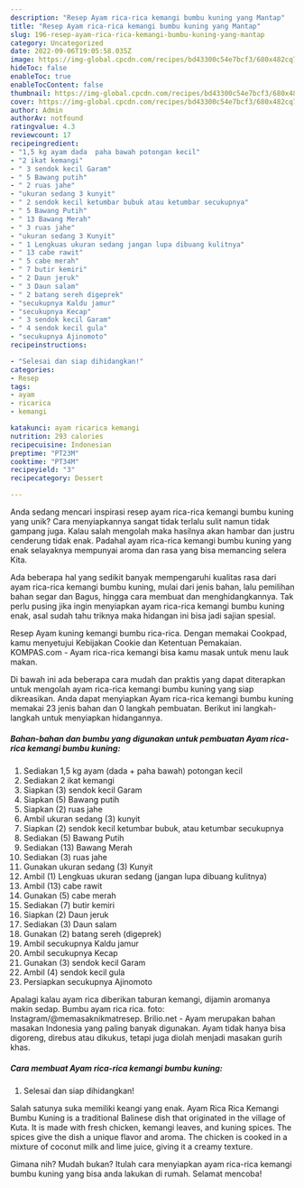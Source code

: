 ```yaml
---
description: "Resep Ayam rica-rica kemangi bumbu kuning yang Mantap"
title: "Resep Ayam rica-rica kemangi bumbu kuning yang Mantap"
slug: 196-resep-ayam-rica-rica-kemangi-bumbu-kuning-yang-mantap
category: Uncategorized
date: 2022-09-06T19:05:58.035Z
image: https://img-global.cpcdn.com/recipes/bd43300c54e7bcf3/680x482cq70/ayam-rica-rica-kemangi-bumbu-kuning-foto-resep-utama.jpg
hideToc: false
enableToc: true
enableTocContent: false
thumbnail: https://img-global.cpcdn.com/recipes/bd43300c54e7bcf3/680x482cq70/ayam-rica-rica-kemangi-bumbu-kuning-foto-resep-utama.jpg
cover: https://img-global.cpcdn.com/recipes/bd43300c54e7bcf3/680x482cq70/ayam-rica-rica-kemangi-bumbu-kuning-foto-resep-utama.jpg
author: Admin
authorAv: notfound
ratingvalue: 4.3
reviewcount: 17
recipeingredient:
- "1,5 kg ayam dada  paha bawah potongan kecil"
- "2 ikat kemangi"
- " 3 sendok kecil Garam"
- " 5 Bawang putih"
- " 2 ruas jahe"
- "ukuran sedang 3 kunyit"
- " 2 sendok kecil ketumbar bubuk atau ketumbar secukupnya"
- " 5 Bawang Putih"
- " 13 Bawang Merah"
- " 3 ruas jahe"
- "ukuran sedang 3 Kunyit"
- " 1 Lengkuas ukuran sedang jangan lupa dibuang kulitnya"
- " 13 cabe rawit"
- " 5 cabe merah"
- " 7 butir kemiri"
- " 2 Daun jeruk"
- " 3 Daun salam"
- " 2 batang sereh digeprek"
- "secukupnya Kaldu jamur"
- "secukupnya Kecap"
- " 3 sendok kecil Garam"
- " 4 sendok kecil gula"
- "secukupnya Ajinomoto"
recipeinstructions:

- "Selesai dan siap dihidangkan!"
categories:
- Resep
tags:
- ayam
- ricarica
- kemangi

katakunci: ayam ricarica kemangi 
nutrition: 293 calories
recipecuisine: Indonesian
preptime: "PT23M"
cooktime: "PT34M"
recipeyield: "3"
recipecategory: Dessert

---
```





Anda sedang mencari inspirasi resep ayam rica-rica kemangi bumbu kuning yang unik? Cara menyiapkannya sangat tidak terlalu sulit namun tidak gampang juga. Kalau salah mengolah maka hasilnya akan hambar dan justru cenderung tidak enak. Padahal ayam rica-rica kemangi bumbu kuning yang enak selayaknya mempunyai aroma dan rasa yang bisa memancing selera Kita.





Ada beberapa hal yang sedikit banyak mempengaruhi kualitas rasa dari ayam rica-rica kemangi bumbu kuning, mulai dari jenis bahan, lalu pemilihan bahan segar dan Bagus, hingga cara membuat dan menghidangkannya. Tak perlu pusing jika ingin menyiapkan ayam rica-rica kemangi bumbu kuning enak,      asal sudah tahu triknya maka hidangan ini bisa jadi sajian spesial.














Resep Ayam kuning kemangi bumbu rica-rica. Dengan memakai Cookpad, kamu menyetujui Kebijakan Cookie dan Ketentuan Pemakaian. KOMPAS.com - Ayam rica-rica kemangi bisa kamu masak untuk menu lauk makan.






Di bawah ini ada beberapa cara mudah dan praktis yang dapat diterapkan untuk mengolah ayam rica-rica kemangi bumbu kuning yang siap dikreasikan. Anda dapat menyiapkan Ayam rica-rica kemangi bumbu kuning memakai 23 jenis bahan dan 0 langkah pembuatan. Berikut ini langkah-langkah untuk menyiapkan hidangannya.

<!--inarticleads1-->

##### Bahan-bahan dan bumbu yang digunakan untuk pembuatan Ayam rica-rica kemangi bumbu kuning:

1. Sediakan 1,5 kg ayam (dada + paha bawah) potongan kecil
1. Sediakan 2 ikat kemangi
1. Siapkan  (3) sendok kecil Garam
1. Siapkan  (5) Bawang putih
1. Siapkan  (2) ruas jahe
1. Ambil ukuran sedang (3) kunyit
1. Siapkan  (2) sendok kecil ketumbar bubuk, atau ketumbar secukupnya
1. Sediakan  (5) Bawang Putih
1. Sediakan  (13) Bawang Merah
1. Sediakan  (3) ruas jahe
1. Gunakan ukuran sedang (3) Kunyit
1. Ambil  (1) Lengkuas ukuran sedang (jangan lupa dibuang kulitnya)
1. Ambil  (13) cabe rawit
1. Gunakan  (5) cabe merah
1. Sediakan  (7) butir kemiri
1. Siapkan  (2) Daun jeruk
1. Sediakan  (3) Daun salam
1. Gunakan  (2) batang sereh (digeprek)
1. Ambil secukupnya Kaldu jamur
1. Ambil secukupnya Kecap
1. Gunakan  (3) sendok kecil Garam
1. Ambil  (4) sendok kecil gula
1. Persiapkan secukupnya Ajinomoto


Apalagi kalau ayam rica diberikan taburan kemangi, dijamin aromanya makin sedap. Bumbu ayam rica rica. foto: Instagram/@memasaknikmatresep. Brilio.net - Ayam merupakan bahan masakan Indonesia yang paling banyak digunakan. Ayam tidak hanya bisa digoreng, direbus atau dikukus, tetapi juga diolah menjadi masakan gurih khas. 

<!--inarticleads2-->

##### Cara membuat Ayam rica-rica kemangi bumbu kuning:


1. Selesai dan siap dihidangkan!

Salah satunya suka memiliki keangi yang enak. Ayam Rica Rica Kemangi Bumbu Kuning is a traditional Balinese dish that originated in the village of Kuta. It is made with fresh chicken, kemangi leaves, and kuning spices. The spices give the dish a unique flavor and aroma. The chicken is cooked in a mixture of coconut milk and lime juice, giving it a creamy texture. 

Gimana nih? Mudah bukan? Itulah cara menyiapkan ayam rica-rica kemangi bumbu kuning yang bisa anda lakukan di rumah. Selamat mencoba!
